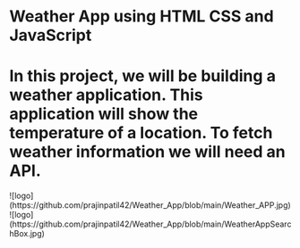 <h1>Weather App using HTML CSS and JavaScript</h1>
<h1>In this project, we will be
building a weather application. This
application will show the temperature of a
location. To fetch weather information we
will need an API.</h1>
![logo](https://github.com/prajinpatil42/Weather_App/blob/main/Weather_APP.jpg)
![logo](https://github.com/prajinpatil42/Weather_App/blob/main/WeatherAppSearchBox.jpg)
